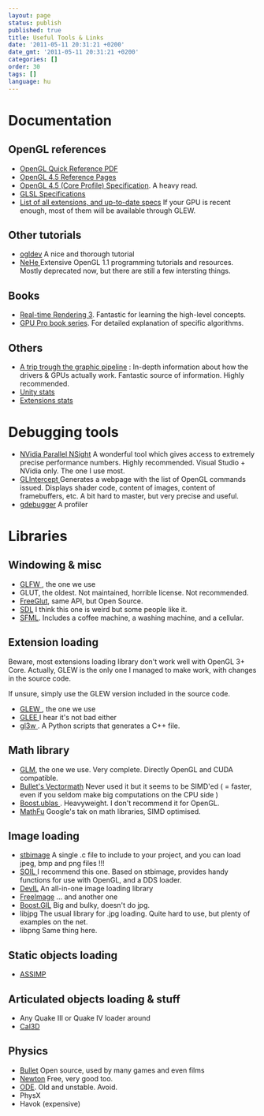 ```yaml
---
layout: page
status: publish
published: true
title: Useful Tools & Links
date: '2011-05-11 20:31:21 +0200'
date_gmt: '2011-05-11 20:31:21 +0200'
categories: []
order: 30
tags: []
language: hu
---
```


# Documentation



## OpenGL references


* [OpenGL Quick Reference PDF](http://www.opengl.org/sdk/docs/reference_card/opengl45-reference-card.pdf)
* [OpenGL 4.5 Reference Pages](http://www.opengl.org/sdk/docs/man4/)
* [OpenGL 4.5 (Core Profile) Specification](https://www.khronos.org/registry/OpenGL/specs/gl/glspec45.core.pdf). A heavy read.
* [GLSL Specifications](https://www.khronos.org/registry/OpenGL/specs/gl/GLSLangSpec.4.50.pdf)
* [List of all extensions, and up-to-date specs](http://www.opengl.org/registry/) If your GPU is recent enough, most of them will be available through GLEW.


## Other tutorials


* [ogldev](http://ogldev.atspace.co.uk/index.html) A nice and thorough tutorial
* [NeHe ](http://nehe.gamedev.net/)Extensive OpenGL 1.1 programming tutorials and resources. Mostly deprecated now, but there are still a few intersting things.


## Books


* [Real-time Rendering 3](http://www.realtimerendering.com/). Fantastic for learning the high-level concepts.
* [GPU Pro book series](http://gpupro.blogspot.fr/). For detailed explanation of specific algorithms.

## Others


* [A trip trough the graphic pipeline](http://fgiesen.wordpress.com/2011/07/09/a-trip-through-the-graphics-pipeline-2011-index/) : In-depth information about how the drivers & GPUs actually work. Fantastic source of information. Highly recommended.
* [Unity stats](https://hwstats.unity3d.com/)
* [Extensions stats](http://gpuinfo.org/)


# Debugging tools


* [NVidia Parallel NSight](http://developer.nvidia.com/nvidia-parallel-nsight) A wonderful tool which gives access to extremely precise performance numbers. Highly recommended. Visual Studio + NVidia only. The one I use most.
* [GLIntercept ](http://glintercept.nutty.org/) Generates a webpage with the list of OpenGL commands issued. Displays shader code, content of images, content of framebuffers, etc. A bit hard to master, but very precise and useful.
* [gdebugger](http://www.gremedy.com/) A profiler


# Libraries


## Windowing & misc

* [GLFW ](http://www.glfw.org/), the one we use
* GLUT, the oldest. Not maintained, horrible license. Not recommended.
* [FreeGlut](http://freeglut.sourceforge.net/), same API, but Open Source.
* [SDL](http://www.libsdl.org/) I think this one is weird but some people like it.
* [SFML](http://www.sfml-dev.org/index-fr.php). Includes a coffee machine, a washing machine, and a cellular.

## Extension loading

Beware, most extensions loading library don't work well with OpenGL 3+ Core. Actually, GLEW is the only one I managed to make work, with changes in the source code.

If unsure, simply use the GLEW version included in the source code.

* [GLEW ](http://glew.sourceforge.net/), the one we use
* [GLEE ](http://elf-stone.com/glee.php)I hear it's not bad either
* [gl3w ](https://github.com/skaslev/gl3w/wiki). A Python scripts that generates a C++ file.

## Math library

* [GLM](http://glm.g-truc.net/), the one we use. Very complete. Directly OpenGL and CUDA compatible.
* [Bullet's Vectormath](http://bulletphysics.com/Bullet/BulletFull/) Never used it but it seems to be SIMD'ed ( = faster, even if you seldom make big computations on the CPU side )
* [Boost.ublas ](http://www.boost.org/). Heavyweight. I don't recommend it for OpenGL.
* [MathFu](https://google.github.io/mathfu/) Google's tak on math libraries, SIMD optimised.

## Image loading

* [stbimage](http://nothings.org/) A single .c file to include to your project, and you can load jpeg, bmp and png files !!!
* [SOIL ](http://www.lonesock.net/soil.html)I recommend this one. Based on stbimage, provides handy functions for use with OpenGL, and a DDS loader.
* [DevIL](http://openil.sourceforge.net/) An all-in-one image loading library
* [FreeImage](http://freeimage.sourceforge.net/) ... and another one
* [Boost.GIL](http://www.boost.org/) Big and bulky, doesn't do jpg.
* libjpg The usual library for .jpg loading. Quite hard to use, but plenty of examples on the net.
* libpng Same thing here.

## Static objects loading

* [ASSIMP ](http://assimp.sourceforge.net/)

## Articulated objects loading & stuff

* Any Quake III or Quake IV loader around
* [Cal3D](http://gna.org/projects/cal3d/)


## Physics


* [Bullet](http://bulletphysics.org/wordpress/) Open source, used by many games and even films
* [Newton](http://newtondynamics.com/forum/newton.php) Free, very good too.
* [ODE](http://www.ode.org/). Old and unstable. Avoid.
* PhysX
* Havok (expensive)

